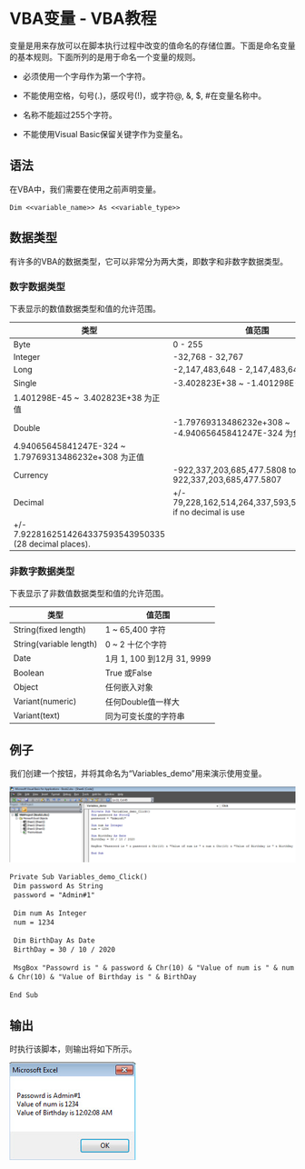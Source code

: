 # VBA变量 - VBA教程

变量是用来存放可以在脚本执行过程中改变的值命名的存储位置。下面是命名变量的基本规则。下面所列的是用于命名一个变量的规则。

*   必须使用一个字母作为第一个字符。

*   不能使用空格，句号(.)，感叹号(!)，或字符@, &, $, #在变量名称中。

*   名称不能超过255个字符。

*   不能使用Visual Basic保留关键字作为变量名。

## 语法

在VBA中，我们需要在使用之前声明变量。

```
Dim <<variable_name>> As <<variable_type>>
```

## 数据类型

有许多的VBA的数据类型，它可以非常分为两大类，即数字和非数字数据类型。

### 数字数据类型

下表显示的数值数据类型和值的允许范围。

| 类型 | 值范围 |
| --- | --- |
| Byte | 0 - 255 |
| Integer | -32,768 - 32,767 |
| Long | -2,147,483,648 - 2,147,483,648 |
| Single | -3.402823E+38 ~ -1.401298E-45 为负值
1.401298E-45 ~  3.402823E+38 为正值 |
| Double | -1.79769313486232e+308 ~ -4.94065645841247E-324 为负值
4.94065645841247E-324 ~ 1.79769313486232e+308 为正值 |
| Currency | -922,337,203,685,477.5808 to 922,337,203,685,477.5807 |
| Decimal | +/- 79,228,162,514,264,337,593,543,950,335 if no decimal is use 
+/- 7.9228162514264337593543950335 (28 decimal places). |

### 非数字数据类型

下表显示了非数值数据类型和值的允许范围。

| 类型 | 值范围 |
| --- | --- |
| String(fixed length) | 1 ~ 65,400 字符 |
| String(variable length) | 0 ~ 2 十亿个字符 |
| Date | 1月 1, 100 到12月 31, 9999 |
| Boolean | True 或False |
| Object | 任何嵌入对象 |
| Variant(numeric) | 任何Double值一样大 |
| Variant(text) | 同为可变长度的字符串 |

## 例子

我们创建一个按钮，并将其命名为“Variables_demo”用来演示使用变量。

![vba_02.jpg](../img/0GH0LW-0.jpg)

```
Private Sub Variables_demo_Click()
 Dim password As String
 password = "Admin#1"

 Dim num As Integer
 num = 1234

 Dim BirthDay As Date
 BirthDay = 30 / 10 / 2020

 MsgBox "Passowrd is " & password & Chr(10) & "Value of num is " & num & Chr(10) & "Value of Birthday is " & BirthDay

End Sub
```

## 输出

时执行该脚本，则输出将如下所示。

![vba_03.jpg](../img/0GH04262-1.jpg)

